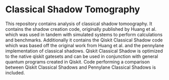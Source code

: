 # Classical Shadow Tomography
This repository contains analysis of classical shadow tomoography. It contains the shadow creation code, originally published by Huang et al. which was used in tandem with simulated systems to perform calculations and benchmarks. Additionally it contains the Qiskit Classical Shadow code which was based off the original work from Huang et al. and the pennylane implementation of classical shadows. Qiskit Classical Shadow is optimized to the native qiskit gatesets and can be used in conjunction with general quantum programs created in Qiskit. Code performing a comparison between Qiskit Classical Shadows and Pennylane Classical Shadows is included.
